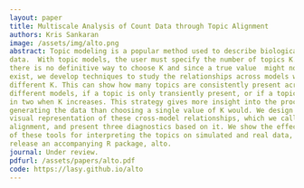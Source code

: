 ```yaml
---
layout: paper
title: Multiscale Analysis of Count Data through Topic Alignment
authors: Kris Sankaran
image: /assets/img/alto.png
abstract: Topic modeling is a popular method used to describe biological count
data.  With topic models, the user must specify the number of topics K. Since
there is no definitive way to choose K and since a true value  might not
exist, we develop techniques to study the relationships across models with
different K. This can show how many topics are consistently present across
different models, if a topic is only transiently present, or if a topic splits
in two when K increases. This strategy gives more insight into the process
generating the data than choosing a single value of K would. We design a
visual representation of these cross-model relationships, which we call a topic
alignment, and present three diagnostics based on it. We show the effectiveness
of these tools for interpreting the topics on simulated and real data, and we
release an accompanying R package, alto.
journal: Under review.
pdfurl: /assets/papers/alto.pdf
code: https://lasy.github.io/alto
---
```

